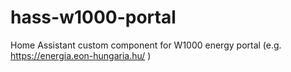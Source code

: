 # hass-w1000-portal
Home Assistant custom component for W1000 energy portal (e.g. https://energia.eon-hungaria.hu/ ) 
